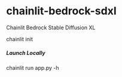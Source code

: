 # chainlit-bedrock-sdxl
Chainlit Bedrock Stable Diffusion XL

chainlit init


##### Launch Locally

chainlit run app.py -h